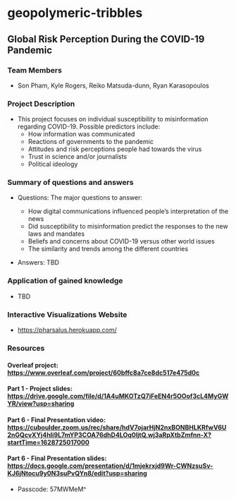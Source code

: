 # geopolymeric-tribbles

## Global Risk Perception During the COVID-19 Pandemic  

### Team Members
* Son Pham, Kyle Rogers, Reiko Matsuda-dunn, Ryan Karasopoulos  

### Project Description
* This project focuses on individual susceptibility to misinformation regarding COVID-19. Possible predictors include:
    - How information was communicated
    - Reactions of governments to the pandemic
    - Attitudes and risk perceptions people had towards the virus
    - Trust in science and/or journalists
    - Political ideology

### Summary of questions and answers
* Questions: The major questions to answer:
    - How digital communications influenced people’s interpretation of the news
    - Did susceptibility to misinformation predict the responses to the new laws and mandates
    - Beliefs and concerns about COVID-19 versus other world issues
    - The similarity and trends among the different countries
    
* Answers: TBD

### Application of gained knowledge

* TBD



### Interactive Visualizations Website

* https://pharsalus.herokuapp.com/

### Resources

#### Overleaf project: https://www.overleaf.com/project/60bffc8a7ce8dc517e475d0c

#### Part 1 - Project slides: https://drive.google.com/file/d/1A4uMKOTzQ7iFeEN4r5OOof3cL4MyGWYR/view?usp=sharing

#### Part 6 - Final Presentation video: https://cuboulder.zoom.us/rec/share/hdV7ojarHjN2nxBONBHLKRfwV6U2nGQcvXYj4hIi9L7mYP3COA76dhD4LOq0ljtQ.wj3aRpXtbZmfnn-X?startTime=1628725017000

#### Part 6 - Final Presentation slides: https://docs.google.com/presentation/d/1mjekrxjd9Wr-CWNzsuSv-KJ6jNtocu9y0N3suPvQYn8/edit?usp=sharing
* Passcode: 57MWMeM^
